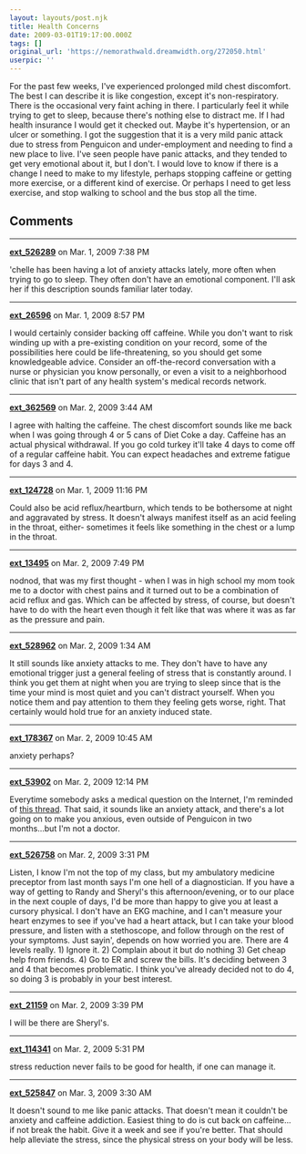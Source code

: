 ```yaml
---
layout: layouts/post.njk
title: Health Concerns
date: 2009-03-01T19:17:00.000Z
tags: []
original_url: 'https://nemorathwald.dreamwidth.org/272050.html'
userpic: ''
---
```

For the past few weeks, I've experienced prolonged mild chest discomfort. The best I can describe it is like congestion, except it's non-respiratory. There is the occasional very faint aching in there. I particularly feel it while trying to get to sleep, because there's nothing else to distract me. If I had health insurance I would get it checked out. Maybe it's hypertension, or an ulcer or something. I got the suggestion that it is a very mild panic attack due to stress from Penguicon and under-employment and needing to find a new place to live. I've seen people have panic attacks, and they tended to get very emotional about it, but I don't. I would love to know if there is a change I need to make to my lifestyle, perhaps stopping caffeine or getting more exercise, or a different kind of exercise. Or perhaps I need to get less exercise, and stop walking to school and the bus stop all the time.

## Comments

---

**[ext_526289](https://www.dreamwidth.org/users/ext_526289)** on Mar. 1, 2009 7:38 PM

'chelle has been having a lot of anxiety attacks lately, more often when trying to go to sleep. They often don't have an emotional component. I'll ask her if this description sounds familiar later today.

---

**[ext_26596](https://www.dreamwidth.org/users/ext_26596)** on Mar. 1, 2009 8:57 PM

I would certainly consider backing off caffeine. While you don't want to risk winding up with a pre-existing condition on your record, some of the possibilities here could be life-threatening, so you should get some knowledgeable advice. Consider an off-the-record conversation with a nurse or physician you know personally, or even a visit to a neighborhood clinic that isn't part of any health system's medical records network.

---

**[ext_362569](https://www.dreamwidth.org/users/ext_362569)** on Mar. 2, 2009 3:44 AM

I agree with halting the caffeine. The chest discomfort sounds like me back when I was going through 4 or 5 cans of Diet Coke a day. Caffeine has an actual physical withdrawal. If you go cold turkey it'll take 4 days to come off of a regular caffeine habit. You can expect headaches and extreme fatigue for days 3 and 4.

---

**[ext_124728](https://www.dreamwidth.org/users/ext_124728)** on Mar. 1, 2009 11:16 PM

Could also be acid reflux/heartburn, which tends to be bothersome at night and aggravated by stress. It doesn't always manifest itself as an acid feeling in the throat, either- sometimes it feels like something in the chest or a lump in the throat.

---

**[ext_13495](https://www.dreamwidth.org/users/ext_13495)** on Mar. 2, 2009 7:49 PM

nodnod, that was my first thought - when I was in high school my mom took me to a doctor with chest pains and it turned out to be a combination of acid reflux and gas. Which can be affected by stress, of course, but doesn't have to do with the heart even though it felt like that was where it was as far as the pressure and pain.

---

**[ext_528962](https://www.dreamwidth.org/users/ext_528962)** on Mar. 2, 2009 1:34 AM

It still sounds like anxiety attacks to me. They don't have to have any emotional trigger just a general feeling of stress that is constantly around. I think you get them at night when you are trying to sleep since that is the time your mind is most quiet and you can't distract yourself. When you notice them and pay attention to them they feeling gets worse, right. That certainly would hold true for an anxiety induced state.

---

**[ext_178367](https://www.dreamwidth.org/users/ext_178367)** on Mar. 2, 2009 10:45 AM

anxiety perhaps?

---

**[ext_53902](https://www.dreamwidth.org/users/ext_53902)** on Mar. 2, 2009 12:14 PM

Everytime somebody asks a medical question on the Internet, I'm reminded of [this thread](http://www.gamingw.net/forums/index.php?topic=64672.0). That said, it sounds like an anxiety attack, and there's a lot going on to make you anxious, even outside of Penguicon in two months...but I'm not a doctor.

---

**[ext_526758](https://www.dreamwidth.org/users/ext_526758)** on Mar. 2, 2009 3:31 PM

Listen, I know I'm not the top of my class, but my ambulatory medicine preceptor from last month says I'm one hell of a diagnostician. If you have a way of getting to Randy and Sheryl's this afternoon/evening, or to our place in the next couple of days, I'd be more than happy to give you at least a cursory physical. I don't have an EKG machine, and I can't measure your heart enzymes to see if you've had a heart attack, but I can take your blood pressure, and listen with a stethoscope, and follow through on the rest of your symptoms. Just sayin', depends on how worried you are. There are 4 levels really. 1) Ignore it. 2) Complain about it but do nothing 3) Get cheap help from friends. 4) Go to ER and screw the bills. It's deciding between 3 and 4 that becomes problematic. I think you've already decided not to do 4, so doing 3 is probably in your best interest.

---

**[ext_21159](https://www.dreamwidth.org/users/ext_21159)** on Mar. 2, 2009 3:39 PM

I will be there are Sheryl's.

---

**[ext_114341](https://www.dreamwidth.org/users/ext_114341)** on Mar. 2, 2009 5:31 PM

stress reduction never fails to be good for health, if one can manage it.

---

**[ext_525847](https://www.dreamwidth.org/users/ext_525847)** on Mar. 3, 2009 3:30 AM

It doesn't sound to me like panic attacks. That doesn't mean it couldn't be anxiety and caffeine addiction. Easiest thing to do is cut back on caffeine... if not break the habit. Give it a week and see if you're better. That should help alleviate the stress, since the physical stress on your body will be less.
